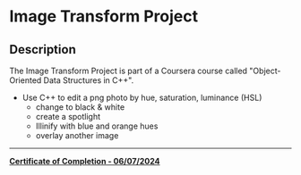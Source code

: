 # Image Transform Project

## Description

The Image Transform Project is part of a Coursera course called "Object-Oriented Data Structures in C++".



- Use C++ to edit a png photo by hue, saturation, luminance (HSL)
  - change to black & white
  - create a spotlight
  - Illinify with blue and orange hues
  - overlay another image

---

**[Certificate of Completion - 06/07/2024](https://coursera.org/share/f939c98593aaac6c2a55c0ef659d3de3)**
